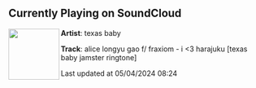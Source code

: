 ## Currently Playing on SoundCloud

[<img align="left" width="100" src="https://i1.sndcdn.com/artworks-m2qbXFafnSkZhFYx-zrozQA-t500x500.jpg">](https://soundcloud.com/countrynxc/i-luv-harajuku-texas-baby-remix)

**Artist**: texas baby 

**Track**: alice longyu gao f/ fraxiom - i <3 harajuku [texas baby jamster ringtone]

Last updated at 05/04/2024 08:24
